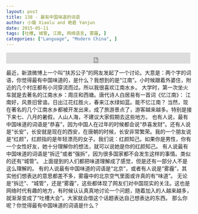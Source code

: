```yaml
---
layout: post
title: 138 - 最有中国味道的词语
author: 小璐 Xiaolu and 艳君 Yanjun
date: 2015-05-11
tags: [吐槽, 城管, 江南, 网络语言, 雾霾, ]
categories: ["Language", "Modern China", ]
---
```


<iframe src="https://archive.org/embed/slowchinese_201909/Slow_Chinese_138.mp3" width="500" height="30" frameborder="0" webkitallowfullscreen="true" mozallowfullscreen="true" allowfullscreen></iframe>

最近，新浪微博上一个叫“扶苏公子”的网友发起了一个讨论。大意是：两个字的词语，你觉得最有中国味道的，是什么？我想到的是“江南”。小时候跟着外婆住，附近的几个村庄都有小河穿流而过。所以我很喜欢江南水乡。
大学时，第一次坐火车就是去著名的江南水乡：周庄和西塘。唐代诗人白居易有一首词《忆江南》：
江南好，风景旧曾谙。日出江花红胜火，春来江水绿如蓝。能不忆江南？
当然，现在著名的几个江南水乡都被开发出来，成了旅游景点了，游客越来越多。特别是接下来七、八月的暑假，人山人海，不建议大家假期去这些地方。
也有人说，最有中国味道的词语是“恭喜”，因为中国人在过年的时候都会说“恭喜发财”。还有人说是“长安”，长安就是现在的西安，在唐朝的时候，长安非常繁荣。我的一个朋友说是“红颜”，红颜指的是年轻漂亮的女子。我们说：红颜知己。如果你是男性，你有一个女性好友，她十分理解你的想法，就可以说她是你的红颜知己。
有人说最有中国味道的词语是“拆迁”或者“强拆”，因为很多国家都不会发生这样的事情。类似的还有“城管”。
上面提到的人们都把味道理解成了感觉，但是还有一部分人不是这么理解的。
有的人说最有中国味道的词语是“北京”，或者有人说是“雾霾”，其实他们想表达的意思都差不多，雾霾中的北京空气里面或许真的有“味道”。
无论是“拆迁”、“城管”，还是“雾霾”，这些都体现了网友们对中国现实的关注。这也是网络时代有趣的地方，有时候认认真真地讨论一个问题，随着加入的人越来越多，就渐渐变成了“吐槽大会”。大家就会借这个话题表达自己想表达的东西。
那么你呢？你觉得最有中国味道的词语是什么？
